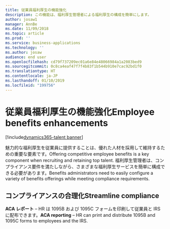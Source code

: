 ```yaml
---
title: 従業員福利厚生の機能強化
description: この機能は、福利厚生管理者による福利厚生の構成を簡単にします。
author: josaw1
manager: AnnBe
ms.date: 11/09/2018
ms.topic: article
ms.prod: ''
ms.service: business-applications
ms.technology: ''
ms.author: josaw
audience: end user
ms.openlocfilehash: cd79f737209ec01a6e84e48066984a1a2083bed9
ms.sourcegitcommit: 0c8ca4eaf47f7f4b83f1b544b910e7cac92bd1f0
ms.translationtype: HT
ms.contentlocale: ja-JP
ms.lasthandoff: 01/10/2019
ms.locfileid: "199756"
---
```

# <a name="employee-benefits-enhancements"></a><span data-ttu-id="88d65-103">従業員福利厚生の機能強化</span><span class="sxs-lookup"><span data-stu-id="88d65-103">Employee benefits enhancements</span></span>

[!include[dynamics365-talent banner](../includes/dynamics365-talent.md)]

<span data-ttu-id="88d65-104">魅力的な福利厚生を従業員に提供することは、優れた人材を採用して維持するための重要な要素です。</span><span class="sxs-lookup"><span data-stu-id="88d65-104">Offering competitive employee benefits is a key component when recruiting and retaining top talent.</span></span> <span data-ttu-id="88d65-105">福利厚生管理者は、コンプライアンス要件を満たしながら、さまざまな福利厚生サービスを簡単に構成できる必要があります。</span><span class="sxs-lookup"><span data-stu-id="88d65-105">Benefits administrators need to easily configure a variety of benefits offerings while meeting compliance requirements.</span></span> 

## <a name="streamline-compliance"></a><span data-ttu-id="88d65-106">コンプライアンスの合理化</span><span class="sxs-lookup"><span data-stu-id="88d65-106">Streamline compliance</span></span>

<span data-ttu-id="88d65-107">**ACA レポート** – HR は 1095B および 1095C フォームを印刷して従業員と IRS に配布できます。</span><span class="sxs-lookup"><span data-stu-id="88d65-107">**ACA reporting** –  HR can print and distribute 1095B and 1095C forms to employees and the IRS.</span></span>

<!--
### Who uses this feature
This feature is intended for benefits administrators.
## Status
### Development status
In development
-->
